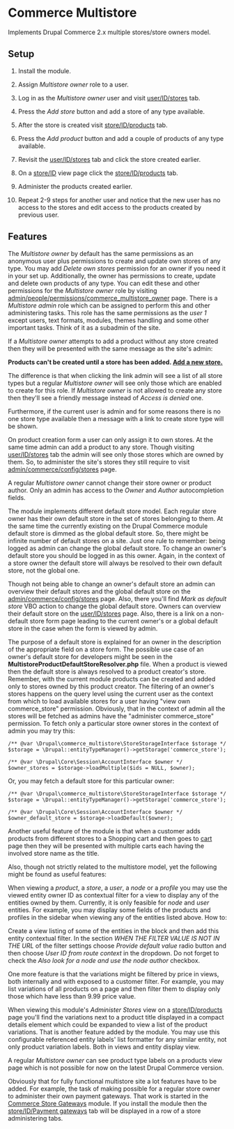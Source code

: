 Commerce Multistore
===================

Implements Drupal Commerce 2.x multiple stores/store owners model.

## Setup

1. Install the module.

2. Assign *Multistore owner* role to a user.

3. Log in as the *Multistore owner* user and visit [user/ID/stores](#) tab.

4. Press the *Add store* button and add a store of any type available.

5. After the store is created visit [store/ID/products](#) tab.

6. Press the *Add product* button and add a couple of products of any type available.

7. Revisit the [user/ID/stores](#) tab and click the store created earlier.

8. On a [store/ID](#) view page click the [store/ID/products](#) tab.

9. Administer the products created earlier.

10. Repeat 2-9 steps for another user and notice that the new user has no access
to the stores and edit access to the products created by previous user.

## Features

The *Multistore owner* by default has the same permissions as an anonymous user
plus permissions to create and update own stores of any type. You may add
*Delete own stores* permission for an owner if you need it in your set up.
Additionally, the owner has permissions to create, update and delete own
products of any type. You can edit these and other permissions for the
*Multistore owner* role by visiting [admin/people/permissions/commerce_multistore_owner](#)
page. There is a *Multistore admin* role which can be assigned to perform this
and other administering tasks. This role has the same permissions as the *user
1* except users, text formats, modules, themes handling and some other
important tasks. Think of it as a subadmin of the site.

If a *Multistore owner* attempts to add a product without any store created then
they will be presented with the same message as the site's admin:

**Products can't be created until a store has been added. [Add a new store.](#)**

The difference is that when clicking the link admin will see a list of all store
types but a regular *Multistore owner* will see only those which are enabled to
create for this role. If *Multistore owner* is not allowed to create any store
then they'll see a friendly message instead of *Access is denied* one.

Furthermore, if the current user is admin and for some reasons there is no one
store type available then a message with a link to create store type will be
shown.

On product creation form a user can only assign it to own stores. At the same
time admin can add a product to any store. Though visiting [user/ID/stores](#)
tab the admin will see only those stores which are owned by them. So, to
administer the site's stores they still require to visit [admin/commerce/config/stores](#)
page.

A regular *Multistore owner* cannot change their store owner or product author.
Only an admin has access to the *Owner* and *Author* autocompletion fields.

The module implements different default store model. Each regular store owner
has their own default store in the set of stores belonging to them. At the same
time the currently existing on the Drupal Commerce module default store is
dimmed as the global default store. So, there might be infinite number of
default stores on a site. Just one rule to remember: being logged as admin can
change the global default store. To change an owner's default store you should
be logged in as this owner. Again, in the context of a store owner the default
store will always be resolved to their own default store, not the global one.

Though not being able to change an owner's default store an admin can overview
their default stores and the global default store on the [admin/commerce/config/stores](#)
page. Also, there you'll find *Mark as default store* VBO action to change the
global default store. Owners can overview their default store on the [user/ID/stores](#)
page. Also, there is a link on a non-default store form page leading to the
current owner's or a global default store in the case when the form is viewed by
admin.

The purpose of a default store is explained for an owner in the description of
the appropriate field on a store form. The possible use case of an owner's
default store for developers might be seen in the
**MultistoreProductDefaultStoreResolver.php** file. When a product is viewed
then the default store is always resolved to a product creator's store.
Remember, with the current module products can be created and added only to
stores owned by this product creator. The filtering of an owner's stores happens
on the query level using the current user as the context from which to load
available stores for a user having "view own commerce_store" permission.
Obviously, that in the context of admin all the stores will be fetched as admins
have the "administer commerce_store" permission. To fetch only a particular
store owner stores in the context of admin you may try this:

```
/** @var \Drupal\commerce_multistore\StoreStorageInterface $storage */
$storage = \Drupal::entityTypeManager()->getStorage('commerce_store');

/** @var \Drupal\Core\Session\AccountInterface $owner */
$owner_stores = $storage->loadMultiple($ids = NULL, $owner);
```

Or, you may fetch a default store for this particular owner:

```
/** @var \Drupal\commerce_multistore\StoreStorageInterface $storage */
$storage = \Drupal::entityTypeManager()->getStorage('commerce_store');

/** @var \Drupal\Core\Session\AccountInterface $owner */
$owner_default_store = $storage->loadDefault($owner);
```
Another useful feature of the module is that when a customer adds products from
different stores to a Shopping cart and then goes to [cart](#) page then they
will be presented with multiple carts each having the involved store name as the
title.

Also, though not strictly related to the multistore model, yet the following
might be found as useful features:

When viewing a *product*, a *store*, a *user*, a *node* or a *profile* you may
use the viewed entity owner ID as contextual filter for a view to display any of
the entities owned by them. Currently, it is only feasible for *node* and *user*
entities. For example, you may display some fields of the products and profiles
in the sidebar when viewing any of the entities listed above. How to:

Create a view listing of some of the entities in the block and then add this
entity contextual filter. In the section *WHEN THE FILTER VALUE IS NOT IN THE URL*
of the filter settings choose *Provide default value* radio button and then
choose *User ID from route context* in the dropdown. Do not forget to check the
*Also look for a node and use the node author* checkbox.

One more feature is that the variations might be filtered by price in views,
both internally and with exposed to a customer filter. For example, you may list
variations of all products on a page and then filter them to display only those
which have less than 9.99 price value.

When viewing this module's *Administer Stores* view on a [store/ID/products](#)
page you'll find the variations next to a product title displayed in a compact
details element which could be expanded to view a list of the product variations.
That is another feature added by the module. You may use this configurable
referenced entity labels' list formatter for any similar entity, not only
product variation labels. Both in views and entity display view.

A regular *Multistore owner* can see product type labels on a products view page
which is not possible for now on the latest Drupal Commerce version.

Obviously that for fully functional multistore site a lot features have to be
added. For example, the task of making possible for a regular store owner to
administer their own payment gateways. That work is started in the
[Commerce Store Gateways](https://github.com/bojanz/commerce_store_gateways)
module. If you install the module then the [store/ID/Payment gateways](#) tab
will be displayed in a row of a store administering tabs.

